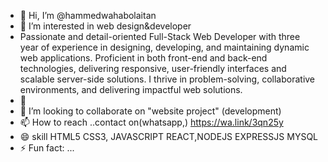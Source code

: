 
- 👋 Hi, I’m @hammedwahabolaitan
- 👀 I’m interested in web design&developer
- Passionate and detail-oriented Full-Stack Web Developer with three year of experience in designing, developing, and maintaining dynamic web applications. Proficient in both front-end and back-end technologies, delivering responsive, user-friendly interfaces and scalable server-side solutions. I thrive in problem-solving, collaborative environments, and delivering impactful web solutions.
- 🌱 
- 💞️ I’m looking to collaborate on "website project" (development)
- 📫 How to reach ..contact on(whatsapp,)   https://wa.link/3qn25y
- 😄 skill HTML5 CSS3, JAVASCRIPT REACT,NODEJS EXPRESSJS MYSQL 
- ⚡ Fun fact: ...

<!---
hammedwahabolaitan/hammedwahabolaitan is a ✨ special ✨ repository because its `README.md` (this file) appears on your GitHub profile.
You can click the Preview link to take a look at your changes.
--->
